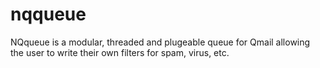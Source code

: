 nqqueue
=======

NQqueue is a modular, threaded and plugeable queue for Qmail allowing the user to write their own filters for spam, virus, etc. 
